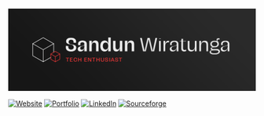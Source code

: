 [![banner](https://raw.githubusercontent.com/sandunwira/sandunwira/main/banner.png)](https://github.com/sandunwira)

[![Website](https://img.shields.io/badge/Website-%23E73636.svg?style=for-the-badge)](https://sandunwira.github.io)
[![Portfolio](https://img.shields.io/badge/Portfolio-%23E73636.svg?style=for-the-badge)](https://sandunwira.github.io/portfolio.html)
[![LinkedIn](https://img.shields.io/badge/LinkedIn-%23E73636.svg?style=for-the-badge&logo=linkedin&logoColor=white)](https://www.linkedin.com/in/sandunwira)
[![Sourceforge](https://img.shields.io/badge/Sourceforge-%23E73636.svg?style=for-the-badge&logo=sourceforge&logoColor=white)](https://sourceforge.net/u/sandunwira)

